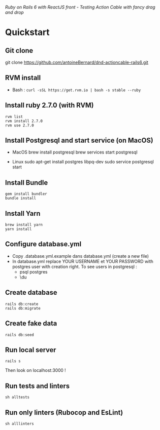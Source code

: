 *Ruby on Rails 6 with ReactJS front - Testing Action Cable with fancy drag and drop*

 Quickstart
====================

Git clone
---------
git clone https://github.com/antoineBernard/dnd-actioncable-rails6.git

RVM install
---------

* Bash : `curl -sSL https://get.rvm.io | bash -s stable --ruby`

Install ruby 2.7.0 (with RVM)
---------
	rvm list
	rvm install 2.7.0
	rvm use 2.7.0

Install Postgresql and start service (on MacOS)
---------
* MacOS
   brew install postgresql
   brew services start postgresql

* Linux
  sudo apt-get install postgres libpq-dev
  sudo service postgresql start

Install Bundle
---------
	gem install bundler
	bundle install

Install Yarn
---------
	brew install yarn
	yarn install

Configure database.yml
---------
* Copy .database.yml.example dans database.yml (create a new file)
* In database.yml replace YOUR USERNAME et YOUR PASSWORD with postgres user with creation right.
  To see users in postgresql :
    - psql postgres
    - \du

Create database
---------
    rails db:create
    rails db:migrate

Create fake data
---------
    rails db:seed

Run local server
---------
    rails s

Then look on localhost:3000 !

Run tests and linters
---------
    sh alltests

Run only linters (Rubocop and EsLint)
---------
    sh alllinters
